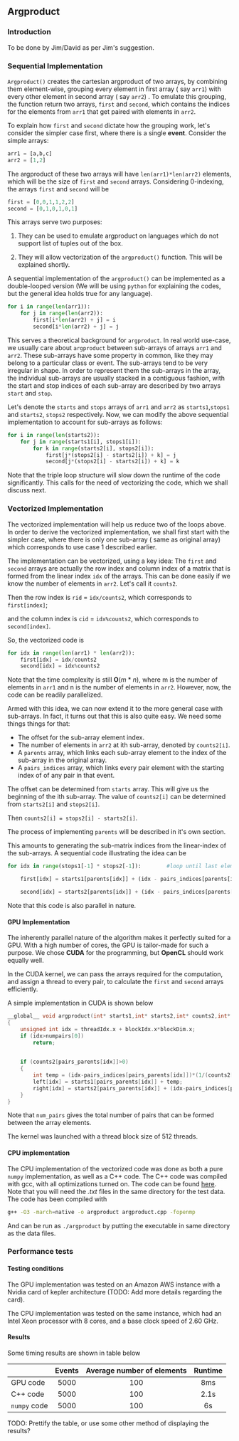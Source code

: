 ## Argproduct

### Introduction  

To be done by Jim/David as per Jim's suggestion.

### Sequential Implementation

`Argproduct()` creates the cartesian argproduct of two arrays, by combining them element-wise, grouping every element in first array ( say `arr1`) with every other element in second array ( say `arr2`) . To emulate this grouping, the function return two arrays, `first` and `second`, which contains the indices for the elements from `arr1` that get paired with elements in `arr2`.

To explain how `first` and `second` dictate how the grouping work, let's consider the simpler case first, where there is a single __event__. Consider the simple arrays:

```python
arr1 = [a,b,c]
arr2 = [1,2]
```

The argproduct of these two arrays will have `len(arr1)*len(arr2)` elements, which will be the size of `first` and `second` arrays. Considering 0-indexing, the arrays `first` and `second` will be

```python
first = [0,0,1,1,2,2]
second = [0,1,0,1,0,1]
```

This arrays serve two purposes:

1. They can be used to emulate argproduct on languages which do not support list of tuples out of the box.

2. They will allow vectorization of the `argproduct()` function. This will be explained shortly.

A sequential implementation of the `argproduct()` can be implemented as a double-looped version (We will be using `python` for explaining the codes, but the general idea holds true for any language).

```python
for i in range(len(arr1)):
    for j in range(len(arr2)):
        first[i*len(arr2) + j] = i
        second[i*len(arr2) + j] = j
```

This serves a theoretical background for `argproduct`. In real world use-case, we usually care about `argproduct` between sub-arrays of arrays `arr1` and `arr2`. These sub-arrays have some property in common, like they may belong to a particular class or event. The sub-arrays tend to be very irregular in shape. In order to represent them the sub-arrays in the array, the individual sub-arrays are usually stacked in a contiguous fashion, with the start and stop indices of each sub-array are described by two arrays `start` and `stop`. 

Let's denote the `starts` and `stops` arrays of `arr1` and `arr2` as `starts1`,`stops1` and `starts2`, `stops2` respectively. Now, we can modify the above sequential implementation to account for sub-arrays as follows:

```python
for i in range(len(starts2)):
    for j in range(starts1[i], stops1[i]):
        for k in range(starts2[i], stops2[i]):
            first[j*(stops2[i] - starts2[i]) + k] = j
            second[j*(stops2[i] - starts2[i]) + k] = k
```

Note that the triple loop structure will slow down the runtime of the code significantly. This calls for the need of vectorizing the code, which we shall discuss next.

### Vectorized Implementation

The vectorized implementation will help us reduce two of the loops above. In order to derive the vectorized implementation, we shall first start with the simpler case, where there is only one sub-array ( same as original array) which corresponds to use case 1 described earlier. 

The implementation can be vectorized, using a key idea: The `first` and `second` arrays are actually the row index and column index of a matrix that is formed from the linear index `idx` of the arrays. This can be done easily if we know the number of elements in `arr2`. Let's call it `counts2`. 

Then the row index is `rid` = `idx/counts2`, which corresponds to `first[index]`; 

and the column index is `cid` = `idx%counts2`, which corresponds to `second[index]`.

So, the vectorized code is

```python
for idx in range(len(arr1) * len(arr2)):
    first[idx] = idx/counts2
    second[idx] = idx%counts2
```

Note that the time complexity is still __O__(*m* * *n*), where m is the number of elements in `arr1` and n is the number of elements in `arr2`. However, now, the code can be readily parallelized.

Armed with this idea, we can now extend it to the more general case with sub-arrays. In fact, it turns out that this is also quite easy. We need some things things for that:

- The offset for the sub-array element index.
- The number of elements in `arr2` at ith sub-array, denoted by `counts2[i]`.
- A `parents` array, which links each sub-array element to the index of the sub-array in the original array.
- A `pairs_indices` array, which links every pair element with the starting index of of any pair in that event.

The offset can be determined from `starts` array. This will give us the beginning of the ith sub-array. The value of `counts2[i]` can be determined from `starts2[i]` and `stops2[i]`. 

Then `counts2[i] = stops2[i] - starts2[i]`.

The process of implementing `parents` will be described in it's own section.

This amounts to generating the sub-matrix indices from the linear-index of the sub-arrays. A sequential code illustrating the idea can be 

```python
for idx in range(stops1[-1] * stops2[-1]):        #loop until last element pair

    first[idx] = starts1[parents[idx]] + (idx - pairs_indices[parents[idx]])//counts2[parents[idx]]

    second[idx] = starts2[parents[idx]] + (idx - pairs_indices[parents[idx]])%counts2[parents[idx]]
```

Note that this code is also parallel in nature.

#### GPU Implementation

The inherently parallel nature of the algorithm makes it perfectly suited for a GPU. With a high number of cores, the GPU is tailor-made for such a purpose. We chose **CUDA** for the programming, but **OpenCL** should work equally well.

In the CUDA kernel, we can pass the arrays required for the computation, and assign a thread to every pair, to calculate the `first` and `second` arrays efficiently.

A simple implementation in CUDA is shown below

```cpp
__global__ void argproduct(int* starts1,int* starts2,int* counts2,int* pairs_parents,int* pairs_indices,int* left,int* right,int* numpairs)
{
    unsigned int idx = threadIdx.x + blockIdx.x*blockDim.x;
    if (idx>numpairs[0])
        return;
    

    if (counts2[pairs_parents[idx]]>0)
    {
        int temp = (idx-pairs_indices[pairs_parents[idx]])*(1/(counts2[pairs_parents[idx]]));
        left[idx] = starts1[pairs_parents[idx]] + temp;
        right[idx] = starts2[pairs_parents[idx]] + (idx-pairs_indices[pairs_parents[idx]])-counts2[pairs_parents[idx]]*temp;
    }        
}
```
Note that `num_pairs` gives the total number of pairs that can be formed between the array elements.

The kernel was launched with a thread block size of 512 threads. 

#### CPU implementation

The CPU implementation of the vectorized code was done as both a pure `numpy` implementation, as well as a C++ code. The C++ code was compiled with gcc, with all optimizations turned on. The code can be found [here](https://github.com/Jayd-1234/GSoC_vectorized_proof_of_concepts/blob/master/misc/Attempts/combinations/cpp/argproduct.cpp). Note that you will need the *.txt* files in the same directory for the test data. The code has been compiled with 

``` bash
g++ -O3 -march=native -o argproduct argproduct.cpp -fopenmp
```

And can be run as `./argproduct` by putting the executable in same directory as the data files.



### Performance tests

#### Testing conditions

The GPU implementation was tested on an Amazon AWS instance with a Nvidia card of kepler architecture (TODO: Add more details regarding the card).

The CPU implementation was tested on the same instance, which had an Intel Xeon processor with 8 cores, and a base clock speed of 2.60 GHz.

#### Results

Some timing results are shown in table below


|      |   Events   |   Average number of elements   |   Runtime   |
|-------|:----------:|:------------------------------:|:-----------:|
| GPU code   | 5000   | 100   | 8ms   |
| C++ code   | 5000   | 100   | 2.1s  |
| `numpy` code | 5000 | 100 | 6s  |


TODO: Prettify the table, or use some other method of displaying the results?
